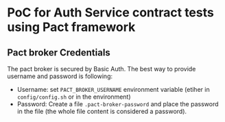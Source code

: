 # PoC for Auth Service contract tests using Pact framework

## Pact broker Credentials

The pact broker is secured by Basic Auth. The best way to provide username and password is following:
 * Username: set `PACT_BROKER_USERNAME` environment variable (etiher in `config/config.sh` or in the environment)
 * Password: Create a file `.pact-broker-password` and place the password in the file (the whole file content is considered a password).


